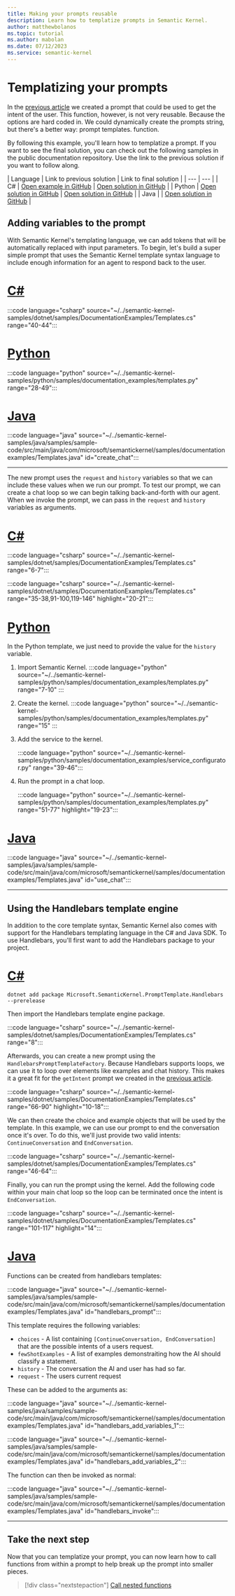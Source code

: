 ```yaml
---
title: Making your prompts reusable
description: Learn how to templatize prompts in Semantic Kernel.
author: matthewbolanos
ms.topic: tutorial
ms.author: mabolan
ms.date: 07/12/2023
ms.service: semantic-kernel
---
```


# Templatizing your prompts

In the [previous article](./your-first-prompt.md) we created a prompt that could be used to get the intent of the user. This function, however, is not very reusable. Because the options are hard coded in. We could dynamically create the prompts string, but there's a better way: prompt templates. function.

By following this example, you'll learn how to templatize a prompt. If you want to see the final solution, you can check out the following samples in the public documentation repository. Use the link to the previous solution if you want to follow along.

| Language  | Link to previous solution | Link to final solution |
| --- | --- |
| C# | [Open example in GitHub](https://github.com/microsoft/semantic-kernel/blob/main/dotnet/samples/DocumentationExamples/Templates.cs) | [Open solution in GitHub](https://github.com/microsoft/semantic-kernel/blob/main/dotnet/samples/KernelSyntaxExamples/Example31_SerializingPrompts.cs) |
| Python | [Open solution in GitHub](https://github.com/MicrosoftDocs/semantic-kernel-docs/tree/main/samples/python/07-Serializing-Prompts) | [Open solution in GitHub](https://github.com/MicrosoftDocs/semantic-kernel-docs/tree/main/samples/python/04-Templatizing-Prompts) |
| Java |  | [Open solution in GitHub](https://github.com/MicrosoftDocs/semantic-kernel-docs/tree/main/samples/java/07-Serializing-Prompts) |

## Adding variables to the prompt
With Semantic Kernel's templating language, we can add tokens that will be automatically replaced with input parameters. To begin, let's build a super simple prompt that uses the Semantic Kernel template syntax language to include enough information for an agent to respond back to the user.

# [C#](#tab/Csharp)

:::code language="csharp" source="~/../semantic-kernel-samples/dotnet/samples/DocumentationExamples/Templates.cs" range="40-44":::

# [Python](#tab/python)

:::code language="python" source="~/../semantic-kernel-samples/python/samples/documentation_examples/templates.py" range="28-49":::

# [Java](#tab/java)

:::code language="java" source="~/../semantic-kernel-samples/java/samples/sample-code/src/main/java/com/microsoft/semantickernel/samples/documentationexamples/Templates.java" id="create_chat":::

---

The new prompt uses the `request` and `history` variables so that we can include these values when we run our prompt.
To test our prompt, we can create a chat loop so we can begin talking back-and-forth with our agent.
When we invoke the prompt, we can pass in the `request` and `history` variables as arguments.

# [C#](#tab/Csharp)

:::code language="csharp" source="~/../semantic-kernel-samples/dotnet/samples/DocumentationExamples/Templates.cs" range="6-7":::

:::code language="csharp" source="~/../semantic-kernel-samples/dotnet/samples/DocumentationExamples/Templates.cs" range="35-38,91-100,119-146" highlight="20-21":::

# [Python](#tab/python)

In the Python template, we just need to provide the value for the `history` variable.

1. Import Semantic Kernel.
    :::code language="python" source="~/../semantic-kernel-samples/python/samples/documentation_examples/templates.py" range="7-10" :::

2. Create the kernel.
    :::code language="python" source="~/../semantic-kernel-samples/python/samples/documentation_examples/templates.py" range="15" :::

3. Add the service to the kernel.

    :::code language="python" source="~/../semantic-kernel-samples/python/samples/documentation_examples/service_configurator.py" range="39-46":::

4. Run the prompt in a chat loop.

    :::code language="python" source="~/../semantic-kernel-samples/python/samples/documentation_examples/templates.py" range="51-77" highlight="19-23":::

# [Java](#tab/java)

:::code language="java" source="~/../semantic-kernel-samples/java/samples/sample-code/src/main/java/com/microsoft/semantickernel/samples/documentationexamples/Templates.java" id="use_chat":::

---

## Using the Handlebars template engine
In addition to the core template syntax, Semantic Kernel also comes with support for the Handlebars templating language in the C# and Java SDK. To use Handlebars, you'll first want to add the Handlebars package to your project.

# [C#](#tab/Csharp)

```console
dotnet add package Microsoft.SemanticKernel.PromptTemplate.Handlebars --prerelease
```

Then import the Handlebars template engine package.

:::code language="csharp" source="~/../semantic-kernel-samples/dotnet/samples/DocumentationExamples/Templates.cs" range="8":::

Afterwards, you can create a new prompt using the `HandlebarsPromptTemplateFactory`. Because Handlebars supports loops, we can use it to loop over elements like examples and chat history. This makes it a great fit for the `getIntent` prompt we created in the [previous article](./your-first-prompt.md).

:::code language="csharp" source="~/../semantic-kernel-samples/dotnet/samples/DocumentationExamples/Templates.cs" range="66-90" highlight="10-18":::

We can then create the choice and example objects that will be used by the template. In this example, we can use our prompt to end the conversation once it's over. To do this, we'll just provide two valid intents: `ContinueConversation` and `EndConversation`.

:::code language="csharp" source="~/../semantic-kernel-samples/dotnet/samples/DocumentationExamples/Templates.cs" range="46-64":::

Finally, you can run the prompt using the kernel. Add the following code within your main chat loop so the loop can be terminated once the intent is `EndConversation`.

:::code language="csharp" source="~/../semantic-kernel-samples/dotnet/samples/DocumentationExamples/Templates.cs" range="101-117" highlight="14":::

# [Java](#tab/java)

Functions can be created from handlebars templates:

:::code language="java" source="~/../semantic-kernel-samples/java/samples/sample-code/src/main/java/com/microsoft/semantickernel/samples/documentationexamples/Templates.java" id="handlebars_prompt":::

This template requires the following variables:
- `choices` -  A list containing `[ContinueConversation, EndConversation]` that are the possible intents of a users request.
- `fewShotExamples` - A list of examples demonstraiting how the AI should classify a statement.
- `history` - The conversation the AI and user has had so far.
- `request` - The users current request

These can be added to the arguments as:

:::code language="java" source="~/../semantic-kernel-samples/java/samples/sample-code/src/main/java/com/microsoft/semantickernel/samples/documentationexamples/Templates.java" id="handlebars_add_variables_1":::

:::code language="java" source="~/../semantic-kernel-samples/java/samples/sample-code/src/main/java/com/microsoft/semantickernel/samples/documentationexamples/Templates.java" id="handlebars_add_variables_2":::

The function can then be invoked as normal:

:::code language="java" source="~/../semantic-kernel-samples/java/samples/sample-code/src/main/java/com/microsoft/semantickernel/samples/documentationexamples/Templates.java" id="handlebars_invoke":::

---

## Take the next step
Now that you can templatize your prompt, you can now learn how to call functions from within
a prompt to help break up the prompt into smaller pieces.

> [!div class="nextstepaction"]
> [Call nested functions](./calling-nested-functions.md)